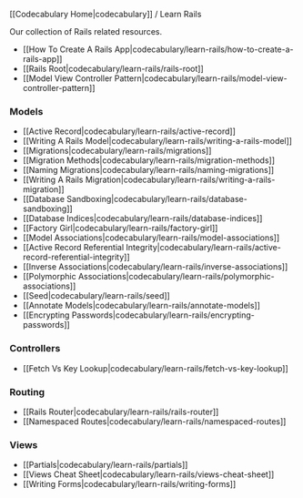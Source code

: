 <!-- ---title: Learn Rails --->

[[Codecabulary Home|codecabulary]] / Learn Rails

Our collection of Rails related resources.

* [[How To Create A Rails App|codecabulary/learn-rails/how-to-create-a-rails-app]]
* [[Rails Root|codecabulary/learn-rails/rails-root]]
* [[Model View Controller Pattern|codecabulary/learn-rails/model-view-controller-pattern]]

### Models

* [[Active Record|codecabulary/learn-rails/active-record]]
* [[Writing A Rails Model|codecabulary/learn-rails/writing-a-rails-model]]
* [[Migrations|codecabulary/learn-rails/migrations]]
* [[Migration Methods|codecabulary/learn-rails/migration-methods]]
* [[Naming Migrations|codecabulary/learn-rails/naming-migrations]]
* [[Writing A Rails Migration|codecabulary/learn-rails/writing-a-rails-migration]]
* [[Database Sandboxing|codecabulary/learn-rails/database-sandboxing]]
* [[Database Indices|codecabulary/learn-rails/database-indices]]
* [[Factory Girl|codecabulary/learn-rails/factory-girl]]
* [[Model Associations|codecabulary/learn-rails/model-associations]]
* [[Active Record Referential Integrity|codecabulary/learn-rails/active-record-referential-integrity]]
* [[Inverse Associations|codecabulary/learn-rails/inverse-associations]]
* [[Polymorphic Associations|codecabulary/learn-rails/polymorphic-associations]]
* [[Seed|codecabulary/learn-rails/seed]]
* [[Annotate Models|codecabulary/learn-rails/annotate-models]]
* [[Encrypting Passwords|codecabulary/learn-rails/encrypting-passwords]]

### Controllers

* [[Fetch Vs Key Lookup|codecabulary/learn-rails/fetch-vs-key-lookup]]

### Routing

* [[Rails Router|codecabulary/learn-rails/rails-router]]
* [[Namespaced Routes|codecabulary/learn-rails/namespaced-routes]]

### Views

* [[Partials|codecabulary/learn-rails/partials]]
* [[Views Cheat Sheet|codecabulary/learn-rails/views-cheat-sheet]]
* [[Writing Forms|codecabulary/learn-rails/writing-forms]]
